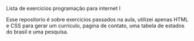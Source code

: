 Lista de exercicios programação para internet I

Esse repositorio é sobre exercicios passados na aula, utilizei apenas HTML e CSS para gerar um curriculo, pagina de contato, uma tabela de estados do brasil e uma pesquisa.
